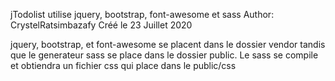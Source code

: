 jTodolist utilise jquery, bootstrap, font-awesome et sass
Author: CrystelRatsimbazafy
Créé le 23 Juillet 2020

jquery, bootstrap, et font-awesome se placent dans le dossier vendor tandis que le generateur sass se place dans le dossier
public. Le sass se compile et obtiendra un fichier css qui place dans le public/css